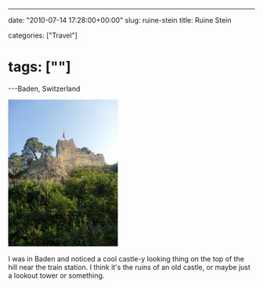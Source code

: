---

date: "2010-07-14 17:28:00+00:00"
slug: ruine-stein
title: Ruine Stein

categories: ["Travel"]
# tags: [""]
---Baden, Switzerland

![p1020439-764621](p1020439-7646211.jpg)

I was in Baden and noticed a cool castle-y looking thing on the top of the hill near the train station. I think it's the ruins of an old castle, or maybe just a lookout tower or something.
